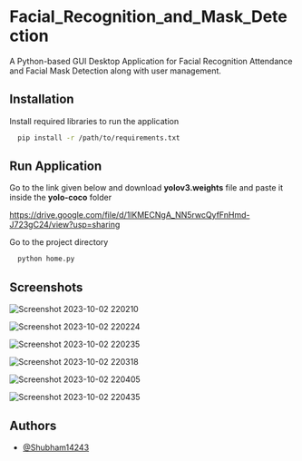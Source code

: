 
# Facial_Recognition_and_Mask_Detection

A Python-based GUI Desktop Application for Facial Recognition Attendance and Facial Mask Detection along with user management.


## Installation

Install required libraries to run the application

```bash
  pip install -r /path/to/requirements.txt
```
    

## Run Application

Go to the link given below and download **yolov3.weights** file and paste it inside the **yolo-coco** folder

https://drive.google.com/file/d/1lKMECNgA_NN5rwcQyfFnHmd-J723gC24/view?usp=sharing

Go to the project directory

```bash
  python home.py
```
## Screenshots

![Screenshot 2023-10-02 220210](https://github.com/Shubham14243/Facial_Recognition_and_Mask_Detection/assets/126408006/970a8f77-8b98-48eb-94b0-15ccbf62f32b)

![Screenshot 2023-10-02 220224](https://github.com/Shubham14243/Facial_Recognition_and_Mask_Detection/assets/126408006/046f5562-f40d-47fc-ac18-b5be1fdd479f)

![Screenshot 2023-10-02 220235](https://github.com/Shubham14243/Facial_Recognition_and_Mask_Detection/assets/126408006/5a566a12-012d-41fd-9051-4a2d899d77c2)

![Screenshot 2023-10-02 220318](https://github.com/Shubham14243/Facial_Recognition_and_Mask_Detection/assets/126408006/f16dba99-110e-43aa-a86f-6e325e93e87b)

![Screenshot 2023-10-02 220405](https://github.com/Shubham14243/Facial_Recognition_and_Mask_Detection/assets/126408006/5188eeeb-394b-4a64-b4c2-e7a613bb20c7)

![Screenshot 2023-10-02 220435](https://github.com/Shubham14243/Facial_Recognition_and_Mask_Detection/assets/126408006/0f58fbcf-5d37-4aad-9b26-e31cdbc96949)


## Authors

- [@Shubham14243](https://www.github.com/Shubham14243)

